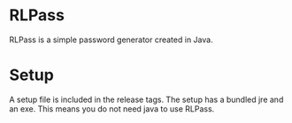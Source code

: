 # RLPass
RLPass is a simple password generator created in Java.

# Setup
A setup file is included in the release tags. The setup has a bundled jre and an exe.
This means you do not need java to use RLPass.
